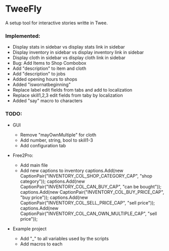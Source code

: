 # TweeFly
A setup tool for interactive stories writte in Twee.

### Implemented:
- Display stats in sidebar vs display stats link in sidebar
- Display inventory in sidebar vs display inventory link in sidebar
- Display cloth in sidebar vs display cloth link in sidebar
- Bug: Add Items to Shop Combobox
- Add "description" to item and cloth
- Add "description" to jobs
- Added opening hours to shops
- Added "iswornatbeginning"
- Replace label edit fields from tabs and add to localization
- Replace skill1,2,3 edit fields from taby by localization
- Added "say" macro to characters

### TODO:
- GUI
	- Remove "mayOwnMultiple" for cloth
	- Add number, string, bool to skill1-3
	- Add configuration tab
	
- Free2Pro:
	- Add main file
	- Add new captions to inventory
				captions.Add(new CaptionPair("INVENTORY_COL_SHOP_CATEGORY_CAP", "shop category"));
                captions.Add(new CaptionPair("INVENTORY_COL_CAN_BUY_CAP", "can be bought"));
                captions.Add(new CaptionPair("INVENTORY_COL_BUY_PRICE_CAP", "buy price"));
                captions.Add(new CaptionPair("INVENTORY_COL_SELL_PRICE_CAP", "sell price"));
                captions.Add(new CaptionPair("INVENTORY_COL_CAN_OWN_MULTIPLE_CAP", "sell price"));

- Example project
	- Add "_" to all variables used by the scripts
	- Add macros to each